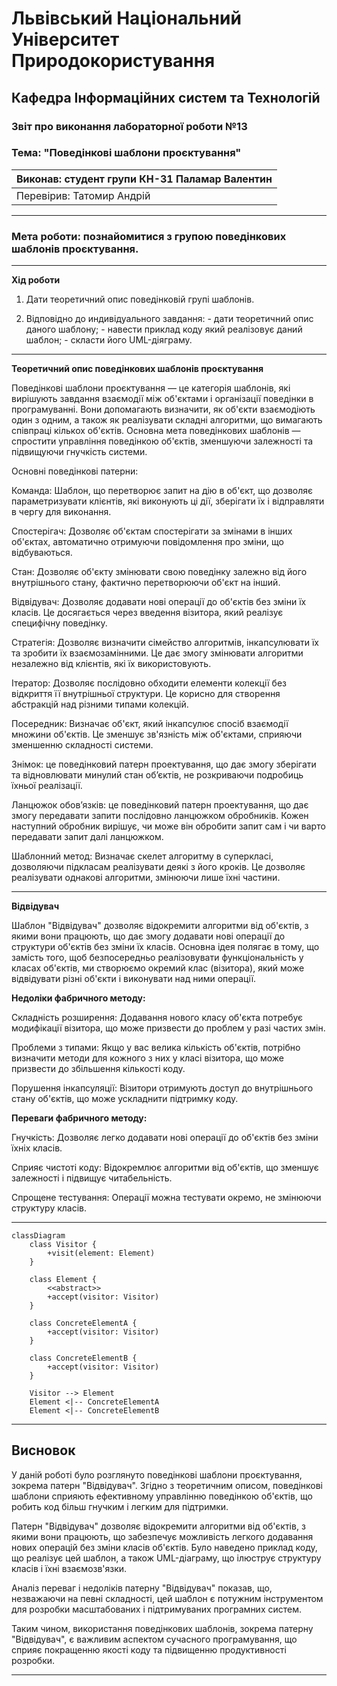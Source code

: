 # Львівський Національний Університет Природокористування
## Кафедра Інформаційних систем та Технологій


### Звіт про виконання лабораторної роботи №13
### Тема: "Поведінкові шаблони проєктування"


| Виконав: студент групи КН-31 Паламар Валентин |  
| ----------------------------------------------|  
| Перевірив: Татомир Андрій                     |  

---

### Мета роботи: познайомитися з групою поведінкових шаблонів проєктування.

---

**Хід роботи**

1. Дати теоретичний опис поведінковій групі шаблонів.

2. Відповідно до индивідуального завдання: - дати теоретичний опис даного шаблону; - навести приклад коду який реалізовує даний шаблон; - скласти його UML-діяграму.

---

**Теоретичний опис поведінкових шаблонів проєктування**

Поведінкові шаблони проєктування — це категорія шаблонів, які вирішують завдання взаємодії між об'єктами і організації поведінки в програмуванні. Вони допомагають визначити, як об'єкти взаємодіють один з одним, а також як реалізувати складні алгоритми, що вимагають співпраці кількох об'єктів. Основна мета поведінкових шаблонів — спростити управління поведінкою об'єктів, зменшуючи залежності та підвищуючи гнучкість системи.

Основні поведінкові патерни:

Команда: Шаблон, що перетворює запит на дію в об'єкт, що дозволяє параметризувати клієнтів, які виконують ці дії, зберігати їх і відправляти в чергу для виконання.

Спостерігач: Дозволяє об'єктам спостерігати за змінами в інших об'єктах, автоматично отримуючи повідомлення про зміни, що відбуваються.

Стан: Дозволяє об'єкту змінювати свою поведінку залежно від його внутрішнього стану, фактично перетворюючи об'єкт на інший.

Відвідувач: Дозволяє додавати нові операції до об'єктів без зміни їх класів. Це досягається через введення візитора, який реалізує специфічну поведінку.

Стратегія: Дозволяє визначити сімейство алгоритмів, інкапсулювати їх та зробити їх взаємозамінними. Це дає змогу змінювати алгоритми незалежно від клієнтів, які їх використовують.

Ітератор: Дозволяє послідовно обходити елементи колекції без відкриття її внутрішньої структури. Це корисно для створення абстракцій над різними типами колекцій.

Посередник: Визначає об'єкт, який інкапсулює спосіб взаємодії множини об'єктів. Це зменшує зв'язність між об'єктами, сприяючи зменшенню складності системи.

Знімок: це поведінковий патерн проектування, що дає змогу зберігати та відновлювати минулий стан об’єктів, не розкриваючи подробиць їхньої реалізації.

Ланцюжок обов’язків: це поведінковий патерн проектування, що дає змогу передавати запити послідовно ланцюжком обробників. Кожен наступний обробник вирішує, чи може він обробити запит сам і чи варто передавати запит далі ланцюжком.

Шаблонний метод: Визначає скелет алгоритму в суперкласі, дозволяючи підкласам реалізувати деякі з його кроків. Це дозволяє реалізувати однакові алгоритми, змінюючи лише їхні частини.

---

**Відвідувач**

Шаблон "Відвідувач" дозволяє відокремити алгоритми від об'єктів, з якими вони працюють, що дає змогу додавати нові операції до структури об'єктів без зміни їх класів. Основна ідея полягає в тому, що замість того, щоб безпосередньо реалізовувати функціональність у класах об'єктів, ми створюємо окремий клас (візитора), який може відвідувати різні об'єкти і виконувати над ними операції.


**Недоліки фабричного методу:**

Складність розширення: Додавання нового класу об'єкта потребує модифікації візитора, що може призвести до проблем у разі частих змін.

Проблеми з типами: Якщо у вас велика кількість об'єктів, потрібно визначити методи для кожного з них у класі візитора, що може призвести до збільшення кількості коду.

Порушення інкапсуляції: Візитори отримують доступ до внутрішнього стану об'єктів, що може ускладнити підтримку коду.


**Переваги фабричного методу:**

Гнучкість: Дозволяє легко додавати нові операції до об'єктів без зміни їхніх класів.

Сприяє чистоті коду: Відокремлює алгоритми від об'єктів, що зменшує залежності і підвищує читабельність.

Спрощене тестування: Операції можна тестувати окремо, не змінюючи структуру класів.


---

```mermaid
classDiagram
    class Visitor {
        +visit(element: Element)
    }

    class Element {
        <<abstract>>
        +accept(visitor: Visitor)
    }

    class ConcreteElementA {
        +accept(visitor: Visitor)
    }

    class ConcreteElementB {
        +accept(visitor: Visitor)
    }

    Visitor --> Element
    Element <|-- ConcreteElementA
    Element <|-- ConcreteElementB

```

---

## Висновок

У даній роботі було розглянуто поведінкові шаблони проєктування, зокрема патерн "Відвідувач". Згідно з теоретичним описом, поведінкові шаблони сприяють ефективному управлінню поведінкою об'єктів, що робить код більш гнучким і легким для підтримки.

Патерн "Відвідувач" дозволяє відокремити алгоритми від об'єктів, з якими вони працюють, що забезпечує можливість легкого додавання нових операцій без зміни класів об'єктів. Було наведено приклад коду, що реалізує цей шаблон, а також UML-діаграму, що ілюструє структуру класів і їхні взаємозв'язки.

Аналіз переваг і недоліків патерну "Відвідувач" показав, що, незважаючи на певні складності, цей шаблон є потужним інструментом для розробки масштабованих і підтримуваних програмних систем.

Таким чином, використання поведінкових шаблонів, зокрема патерну "Відвідувач", є важливим аспектом сучасного програмування, що сприяє покращенню якості коду та підвищенню продуктивності розробки.

---